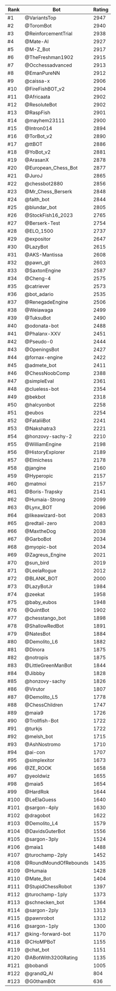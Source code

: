 Rank|Bot|Rating
---|---|---
#1|@VariantsTop|2947
#2|@ToromBot|2940
#3|@ReinforcementTrial|2938
#4|@Mate-AI|2927
#5|@M-Z_Bot|2917
#6|@TheFreshman1902|2915
#7|@Occhessadvanced|2913
#8|@EmanPureNN|2912
#9|@caissa-x|2906
#10|@FireFishBOT_v2|2904
#11|@Africaata|2902
#12|@ResoluteBot|2902
#13|@RaspFish|2901
#14|@mayhem23111|2900
#15|@Intron014|2894
#16|@TorBot_v2|2890
#17|@ttBOT|2886
#18|@YoBot_v2|2881
#19|@ArasanX|2878
#20|@European_Chess_Bot|2877
#21|@JuroJ|2865
#22|@chessbot2880|2856
#23|@Mr_Chess_Berserk|2848
#24|@faith_bot|2844
#25|@blundar_bot|2805
#26|@StockFish16_2023|2765
#27|@Berserk-Test|2754
#28|@ELO_1500|2737
#29|@expositor|2647
#30|@LazyBot|2615
#31|@AKS-Mantissa|2608
#32|@pawn_git|2603
#33|@SaxtonEngine|2587
#34|@Cheng-4|2575
#35|@catriever|2573
#36|@bot_adario|2535
#37|@RenegadeEngine|2506
#38|@Weiawaga|2499
#39|@TuksuBot|2490
#40|@odonata-bot|2488
#41|@Phalanx-XXV|2451
#42|@Pseudo-0|2444
#43|@OpeningsBot|2427
#44|@fornax-engine|2422
#45|@admete_bot|2411
#46|@ChessNoobComp|2388
#47|@simpleEval|2361
#48|@clueless-bot|2354
#49|@bekbot|2318
#50|@halcyonbot|2258
#51|@eubos|2254
#52|@FataliiBot|2241
#53|@Nakshatra3|2221
#54|@honzovy-sachy-2|2210
#55|@WilliamEngine|2198
#56|@HistoryExplorer|2189
#57|@Elmichess|2178
#58|@jangine|2160
#59|@Hyperopic|2157
#60|@matmoi|2157
#61|@Boris-Trapsky|2141
#62|@Humaia-Strong|2099
#63|@Lynx_BOT|2096
#64|@likeawizard-bot|2083
#65|@redtail-zero|2083
#66|@MaxtheDog|2038
#67|@GarboBot|2034
#68|@myopic-bot|2034
#69|@Zagreus_Engine|2021
#70|@sun_bird|2019
#71|@LeelaRogue|2012
#72|@BLANK_BOT|2000
#73|@LazyBotJr|1984
#74|@zeekat|1958
#75|@baby_eubos|1948
#76|@QuintBot|1902
#77|@chesstango_bot|1898
#78|@ShallowRedBot|1891
#79|@NatesBot|1884
#80|@Demolito_L6|1882
#81|@Dinora|1875
#82|@notropis|1875
#83|@LittleGreenManBot|1844
#84|@Jibbby|1828
#85|@honzovy-sachy|1826
#86|@Virutor|1807
#87|@Demolito_L5|1778
#88|@ChessChildren|1747
#89|@maia9|1726
#90|@Trollfish-Bot|1722
#91|@turkjs|1722
#92|@melsh_bot|1715
#93|@AshNostromo|1710
#94|@ai-con|1707
#95|@simplexitor|1673
#96|@ZE_ROOK|1658
#97|@yeoldwiz|1655
#98|@maia5|1654
#99|@HardRok|1644
#100|@LeElaGuess|1640
#101|@sargon-4ply|1630
#102|@dragobot|1622
#103|@Demolito_L4|1579
#104|@DavidsGuterBot|1556
#105|@sargon-3ply|1524
#106|@maia1|1488
#107|@turochamp-2ply|1452
#108|@RoundMoundOfRebounds|1435
#109|@Humaia|1428
#110|@Mate_Bot|1404
#111|@StupidChessRobot|1397
#112|@turochamp-1ply|1373
#113|@schnecken_bot|1364
#114|@sargon-2ply|1313
#115|@pawnrobot|1312
#116|@sargon-1ply|1300
#117|@king-forward-bot|1170
#118|@CHoMPBoT|1155
#119|@chat_bot|1151
#120|@ABotWith3200Rating|1135
#121|@bobandi|1005
#122|@grandQ_AI|804
#123|@G0thamB0t|636
